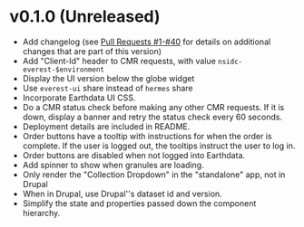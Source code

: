 # v0.1.0 (Unreleased)

* Add changelog (see [Pull Requests
  #1-#40](https://bitbucket.org/nsidc/everest-ui/pull-requests/?state=MERGED)
  for details on additional changes that are part of this version)
* Add "Client-Id" header to CMR requests, with value
  `nsidc-everest-$environment`
* Display the UI version below the globe widget
* Use `everest-ui` share instead of `hermes` share
* Incorporate Earthdata UI CSS.
* Do a CMR status check before making any other CMR requests. If it is down,
  display a banner and retry the status check every 60 seconds.
* Deployment details are included in README.
* Order buttons have a tooltip with instructions for when the order is
  complete. If the user is logged out, the tooltips instruct the user to log in.
* Order buttons are disabled when not logged into Earthdata.
* Add spinner to show when granules are loading.
* Only render the "Collection Dropdown" in the "standalone" app, not in Drupal
* When in Drupal, use Drupal''s dataset id and version.
* Simplify the state and properties passed down the component hierarchy.
